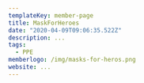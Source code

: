 ```yaml
---
templateKey: member-page
title: MaskForHeroes
date: "2020-04-09T09:06:35.522Z"
description: ...
tags:
  - PPE
memberlogo: /img/masks-for-heros.png
website: ...
---
```

